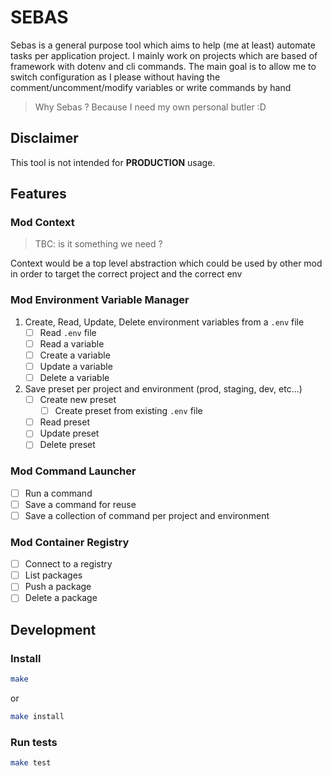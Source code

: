 # SEBAS

Sebas is a general purpose tool which aims to help (me at least) automate tasks per application project.
I mainly work on projects which are based of framework with dotenv and cli commands. The main goal is to allow me to switch configuration as I please without having the comment/uncomment/modify variables or write commands by hand

> Why Sebas ? Because I need my own personal butler :D


## Disclaimer

This tool is not intended for **PRODUCTION** usage.

## Features

### Mod Context

> TBC: is it something we need ?

Context would be a top level abstraction which could be used by other mod \
in order to target the correct project and the correct env

### Mod Environment Variable Manager

1. Create, Read, Update, Delete environment variables from a `.env` file
    - [ ] Read `.env` file
    - [ ] Read a variable
    - [ ] Create a variable
    - [ ] Update a variable
    - [ ] Delete a variable

2. Save preset per project and environment (prod, staging, dev, etc...)
    - [ ] Create new preset
      - [ ] Create preset from existing `.env` file
    - [ ] Read preset
    - [ ] Update preset
    - [ ] Delete preset

### Mod Command Launcher

- [ ] Run a command
- [ ] Save a command for reuse
- [ ] Save a collection of command per project and environment

### Mod Container Registry

- [ ] Connect to a registry
- [ ] List packages
- [ ] Push a package
- [ ] Delete a package

## Development
### Install

```sh
make
```

or 

```sh
make install
```

### Run tests

```sh
make test
```
